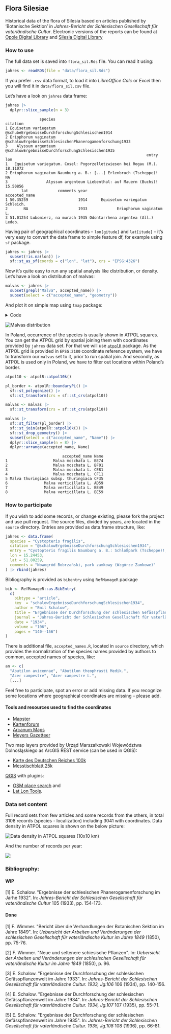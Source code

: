 
## Flora Silesiae

Historical data of the flora of Silesia based on articles published by
‘Botanische Sektion’ in *Jahres-Bericht der Schlesischen Gesellschaft
für vaterländische Cultur*. Electronic versions of the reports can be
found at [Opole Digital
Library](https://www.obc.opole.pl/dlibra/publication/8613#structure) and
[Silesia Digital
Library](https://www.sbc.org.pl/dlibra/publication/11059#structure)

### How to use

The full data set is saved into `flora_sil.Rds` file. You can read it
using:

``` r
jahres <- readRDS(file = "data/flora_sil.Rds")
```

If you prefer `.csv` data format, to load it into *LibreOffice Calc* or
*Excel* then you will find it in `data/flora_sil.csv` file.

Let’s have a look on `jahres` data frame:

<div class="column-page">

``` r
jahres |>
  dplyr::slice_sample(n = 3) 
```

                   species                                                citation
    1 Equisetum variegatum         @schubeErgebnisseDurchforschungSchlesischen1914
    2 Eriophorum vaginatum @schalowErgebnisseSchlesischenPhanerogamenforschung1933
    3    Alyssum argenteum        @schalowErgebnisseDurchforschungSchlesischen1935
                                                                  entry      lon
    1   Equisetum variegatum. Cosel: Pogorzelletzwiesen bei Rogau (M.). 18.11072
    2 Eriophorum vaginatum Naumburg a. B.: [...] Erlenbruch (Tscheppe)!       NA
    3                 Alyssum argenteum Liebenthal: auf Mauern (Buchs)! 15.50856
           lat             comments year                       accepted_name
    1 50.35259                      1914      Equisetum variegatum Schleich.
    2       NA                      1933             Eriophorum vaginatum L.
    3 51.01254 Lubomierz, na murach 1935 Odontarrhena argentea (All.) Ledeb.

</div>

Having pair of geographical coordinates – `lon[gitude]` and `lat[itude]`
– it’s very easy to convert the data frame to simple feature df, for
example using `sf` package.

``` r
jahres <- jahres |>
  subset(!is.na(lon)) |>
  sf::st_as_sf(coords = c("lon", "lat"), crs = "EPSG:4326")
```

Now it’s quite easy to run any spatial analysis like distribution, or
density. Let’s have a look on distribution of malvas:

``` r
malvas <- jahres |>
  subset(grepl("Malva", accepted_name)) |>
  subset(select = c("accepted_name", "geometry"))
```

And plot it on simple map using `tmap` package:

<details>
<summary>Code</summary>

``` r
boundaries <- geodata::gadm(country = c("POL", "DEU", "CZE", "SVK"), level=1, path = "data") |>
  sf::st_as_sf() |>
  sf::st_transform(crs = sf::st_crs(malvas)) |>
  sf::st_crop(sf::st_buffer(sf::st_as_sfc(sf::st_bbox(malvas)), dist = 10000))

tm <- tmap::tm_shape(boundaries) +
  tmap::tm_polygons("COUNTRY", palette = c("white"), legend.show = FALSE) +
  tmap::tm_shape(malvas) +
  tmap::tm_symbols(col = "accepted_name", title.col = "", palette = "Paired", size = 0.6, shape = 16) +
  tmap::tm_legend(
    legend.width = 1.1,
    legend.text.size = 0.7,
    legend.bg.color = "white")
```

</details>

![Malvas distribution](malvas.png)

In Poland, occurrence of the species is usually shown in ATPOL squares.
You can get the ATPOL grid by spatial joining them with coordinates
provided by `jahres` data set. For that we will use
[`atpolR`](https://github.com/gsapijaszko/atpolR) package. As the ATPOL
grid is provided in `EPSG:2180` coordinate reference system, we have to
transform our `malvas` set to it, prior to run spatial join. And
secondly, as ATPOL is used only in Poland, we have to filter out
locations within Poland’s border.

``` r
atpol10 <- atpolR::atpol10k()

pl_border <- atpolR::boundaryPL() |>
  sf::st_polygonize() |>
  sf::st_transform(crs = sf::st_crs(atpol10))

malvas <- malvas |>
  sf::st_transform(crs = sf::st_crs(atpol10))

malvas |>
  sf::st_filter(pl_border) |>
  sf::st_join(atpolR::atpol10k()) |>
  sf::st_drop_geometry() |>
  subset(select = c("accepted_name", "Name")) |>
  dplyr::slice_sample(n = 8) |>
  dplyr::arrange(accepted_name, Name)
```

                             accepted_name Name
    1                    Malva moschata L. BE74
    2                    Malva moschata L. BF01
    3                    Malva moschata L. CE81
    4                    Malva moschata L. CF11
    5 Malva thuringiaca subsp. thuringiaca CF35
    6                Malva verticillata L. AD59
    7                Malva verticillata L. BE49
    8                Malva verticillata L. BE59

### How to participate

If you wish to add some records, or change existing, please fork the
project and use pull request. The source files, divided by years, are
located in the `source` directory. Entries are provided as data.frame
structure, like:

``` r
jahres <- data.frame(
  species = "Cystopteris fragilis",
  citation = "@schalowErgebnisseDurchforschungSchlesischen1934",
  entry = "Cystopteris fragilis Naumburg a. B.: Schloßpark (Tscheppe)!; [...]",
  lon = 15.24453, 
  lat = 51.80259,
  comments = "Nowogród Bobrzański, park zamkowy (Wzgórze Zamkowe)"
) |> rbind(jahres)
```

Bibliography is provided as `bibentry` using `RefManageR` package

``` r
bib <- RefManageR::as.BibEntry(
  c(
    bibtype = "article",
    key  = "schalowErgebnisseDurchforschungSchlesischen1934",
    author = "Emil Schalow",
    title = "Ergebnisse der Durchforschung der schlesischen Gefässpflanzenwelt im Jahre 1933",
    journal = "Jahres-Bericht der Schlesischen Gesellschaft für vaterländische Cultur. 1933, Jg.106",
    date = "1934",
    volume = "106", 
    pages = "140--156")
)
```

There is additional file, `accepted_names.R`, located in `source`
directory, which provides the normalization of the species names
provided by authors to common, accepted names of species, like:

``` r
an <- c(
  "Abutilon avicennae", "Abutilon theophrasti Medik.",
  "Acer campestre", "Acer campestre L.", 
  [...]
```

Feel free to participate, spot an error or add missing data. If you
recognize some locations where geographical coordinates are missing –
please add.

#### Tools and resources used to find the coordinates

- [Mapster](http://igrek.amzp.pl/)
- [Kartenforum](https://kartenforum.slub-dresden.de/)
- [Arcanum
  Maps](https://maps.arcanum.com/en/map/europe-19century-secondsurvey/)
- [Meyers Gazetteer](https://www.meyersgaz.org/)

Two map layers provided by Urząd Marszałkowski Województwa
Dolnośląskiego as ArcGIS REST service (can be used in QGIS):

- [Karte des Deutschen Reiches
  100k](https://geoportal.dolnyslask.pl/gprest/services/UMWD_DEUTSCHEN_100/MapServer/)
- [Messtischblatt
  25k](https://geoportal.dolnyslask.pl/gprest/services/UMWD_Messtischblat_nowsze/MapServer/)

[QGIS](https://qgis.org) with plugins:

- [OSM place search](https://github.com/xcaeag/Nominatim-Qgis-Plugin)
  and
- [Lat Lon
  Tools](https://github.com/NationalSecurityAgency/qgis-latlontools-plugin).

### Data set content

Full record sets from few articles and some records from the others, in
total 3108 records (species - localization) including 3041 with
coordinates. Data density in ATPOL squares is shown on the below
picture:

![Data density in ATPOL squares (10x10 km)](atpol_plot.png)

And the number of records per year:

![](barplot.png)

### Bibliography:

#### WIP

[1] E. Schalow. "Ergebnisse der schlesischen Phanerogamenforschung im
Jarhe 1932". In: _Jahres-Bericht der Schlesischen Gesellschaft für
vaterländische Cultur_ 105 (1933), pp. 154-173.

#### Done

[1] F. Wimmer. "Bericht über die Verhandlungen der Botanischen Sektion
im Jahre 1849". In: _Uebersicht der Arbeiten und Veränderungen der
schlesischen Gesellschaft für vaterländische Kultur im Jahre 1849_
(1850), pp. 75-76.

[2] F. Wimmer. "Neue und seltenere schiesische Pflanzen". In:
_Uebersicht der Arbeiten und Veränderungen der schlesischen
Gesellschaft für vaterländische Kultur im Jahre 1849_ (1850), p. 96.

[3] E. Schalow. "Ergebnisse der Durchforschung der schlesischen
Gefässpflanzenwelt im Jahre 1933". In: _Jahres-Bericht der Schlesischen
Gesellschaft für vaterländische Cultur. 1933, Jg.106_ 106 (1934), pp.
140-156.

[4] E. Schalow. "Ergebnisse der Durchforschung der schlesischen
Gefässpflanzenwelt im Jahre 1934". In: _Jahres-Bericht der Schlesischen
Gesellschaft für vaterländische Cultur. 1934, Jg.107_ 107 (1935), pp.
55-71.

[5] E. Schalow. "Ergebnisse der Durchforschung der schlesischen
Gefässpflanzenwelt im Jahre 1935". In: _Jahres-Bericht der Schlesischen
Gesellschaft für vaterländische Cultur. 1935, Jg.108_ 108 (1936), pp.
66-81.
